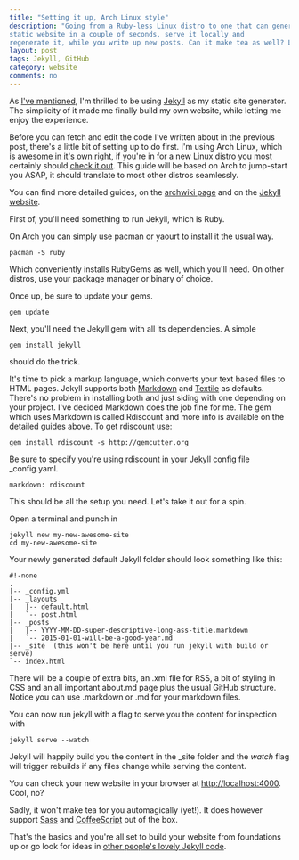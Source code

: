 ```yaml
---
title: "Setting it up, Arch Linux style"
description: "Going from a Ruby-less Linux distro to one that can generate your
static website in a couple of seconds, serve it locally and
regenerate it, while you write up new posts. Can it make tea as well? Let's find out."
layout: post
tags: Jekyll, GitHub
category: website
comments: no
---
```



As [I've mentioned](/2015/01/08/new-construction-options.html), I'm thrilled to
be using [Jekyll](http://jekyllrb.com) as my static site generator. The
simplicity of it made me finally build my own website, while letting me enjoy
the experience. 

Before you can fetch and edit the code I've written about in the previous post,
there's a little bit of setting up to do first. I'm using Arch Linux, which is
[awesome in it's own right](https://wiki.archlinux.org/index.php/The_Arch_Way), 
if you're in for a new Linux distro you most certainly should 
[check it out](http://www.archlinux.org).
This guide will be based on Arch to jump-start you ASAP, it should translate to 
most other distros seamlessly.

You can find more detailed guides, on the 
[archwiki page](https://wiki.archlinux.org/index.php/jekyll) and on the 
[Jekyll website](http://jekyllrb.com/docs/home/).


First of, you'll need something to run Jekyll, which is Ruby.

On Arch you can simply use pacman or yaourt to install it the usual way.

    pacman -S ruby

Which conveniently installs RubyGems as well, which you'll need.
On other distros, use your package manager or binary of choice.

Once up, be sure to update your gems.

    gem update

Next, you'll need the Jekyll gem with all its dependencies.
A simple

    gem install jekyll

should do the trick.

It's time to pick a markup language, which converts your
text based files to HTML pages. Jekyll supports both 
[Markdown](http://daringfireball.net/projects/markdown/) and 
[Textile](http://en.wikipedia.org/wiki/Textile_%28markup_language%29) as
defaults. There's no problem in installing both and just siding with one
depending on your project. I've decided Markdown does the job fine for me.
The gem which uses Markdown is called Rdiscount and more info is available on
the detailed guides above.
To get rdiscount use: 

    gem install rdiscount -s http://gemcutter.org

Be sure to specify you're using rdiscount in your Jekyll config
file \_config.yaml.

    markdown: rdiscount


This should be all the setup you need. Let's take it out for a spin.


Open a terminal and punch in 

    jekyll new my-new-awesome-site
    cd my-new-awesome-site


Your newly generated default Jekyll folder should look something like this:

    #!-none
    .
    |-- _config.yml
    |-- _layouts
    |   |-- default.html
    |   `-- post.html
    |-- _posts
    |   |-- YYYY-MM-DD-super-descriptive-long-ass-title.markdown
    |   `-- 2015-01-01-will-be-a-good-year.md
    |-- _site  (this won't be here until you run jekyll with build or serve)
    `-- index.html

There will be a couple of extra bits, an .xml file for RSS, a bit of styling in 
CSS and an all important about.md page plus the usual GitHub structure.
Notice you can use .markdown or .md for your markdown files.

You can now run jekyll with a flag to serve you the content for inspection with

    jekyll serve --watch

Jekyll will happily build you the content in the \_site folder and the _watch_
flag will trigger rebuilds if any files change while serving the content.

You can check your new website in your browser at <http://localhost:4000>.
Cool, no?


Sadly, it won't make tea for you automagically (yet!). It does however support 
[Sass](http://sass-lang.com/) and [CoffeeScript](http://coffeescript.org/) 
out of the box.


That's the basics and you're all set to build your website from foundations up 
or go look for ideas in 
[other people's lovely Jekyll code](http://jekyllrb.com/docs/sites/).

